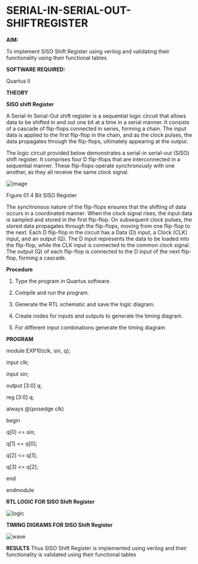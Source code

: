 # SERIAL-IN-SERIAL-OUT-SHIFTREGISTER

**AIM:**

To implement  SISO Shift Register using verilog and validating their functionality using their functional tables

**SOFTWARE REQUIRED:**

Quartus II

**THEORY**

**SISO shift Register**

A Serial-In Serial-Out shift register is a sequential logic circuit that allows data to be shifted in and out one bit at a time in a serial manner. It consists of a cascade of flip-flops connected in series, forming a chain. The input data is applied to the first flip-flop in the chain, and as the clock pulses, the data propagates through the flip-flops, ultimately appearing at the output.

The logic circuit provided below demonstrates a serial-in serial-out (SISO) shift register. It comprises four D flip-flops that are interconnected in a sequential manner. These flip-flops operate synchronously with one another, as they all receive the same clock signal.

![image](https://github.com/naavaneetha/SERIAL-IN-SERIAL-OUT-SHIFTREGISTER/assets/154305477/e81c4072-37f9-46c6-8145-566764b74c3a)

Figure 01 4 Bit SISO Register

The synchronous nature of the flip-flops ensures that the shifting of data occurs in a coordinated manner. When the clock signal rises, the input data is sampled and stored in the first flip-flop. On subsequent clock pulses, the stored data propagates through the flip-flops, moving from one flip-flop to the next.
Each D flip-flop in the circuit has a Data (D) input, a Clock (CLK) input, and an output (Q). The D input represents the data to be loaded into the flip-flop, while the CLK input is connected to the common clock signal. The output (Q) of each flip-flop is connected to the D input of the next flip-flop, forming a cascade.

**Procedure**

1. Type the program in Quartus software.

 2. Compile and run the program.
 
 3. Generate the RTL schematic and save the logic diagram.
 
 4. Create nodes for inputs and outputs to generate the timing diagram.

 5. For different input combinations generate the timing diagram


**PROGRAM**

 module EXP10(clk, sin, q);
 
 input clk;
 
 input sin;
 
 output [3:0] q;
 
 reg [3:0] q;
 
 always @(posedge clk)
 
 begin
 
 q[0] <= sin;
 
 q[1] <= q[0];
 
 q[2] <= q[1];

 q[3] <= q[2];
 
 end
 
 endmodule
 
**RTL LOGIC FOR SISO Shift Register**

![logic](https://github.com/user-attachments/assets/d4ad2401-d503-42fd-b18c-ea4c0344ad0d)

**TIMING DIGRAMS FOR SISO Shift Register**

![wave](https://github.com/user-attachments/assets/e3fc20d4-7546-4725-9208-6136e6113eda)

**RESULTS**
 Thus SISO Shift Register is implemented using verilog and their functionality is validated
 using their functional tables
